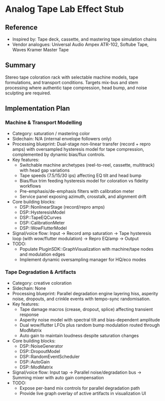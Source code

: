 # Analog Tape Lab Effect Stub

## Reference
- Inspired by: Tape deck, cassette, and mastering tape simulation chains
- Vendor analogues: Universal Audio Ampex ATR-102, Softube Tape, Waves Kramer Master Tape

## Summary
Stereo tape coloration rack with selectable machine models, tape formulations, and transport conditions. Targets mix-bus and stem processing where authentic tape compression, head bump, and noise sculpting are required.

## Implementation Plan
### Machine & Transport Modelling
- Category: saturation / mastering color
- Sidechain: N/A (internal envelope followers only)
- Processing blueprint: Dual-stage non-linear transfer (record + repro amps) with oversampled hysteresis model for tape compression, complemented by dynamic bias/flux controls.
- Key features:
  - Switchable machine archetypes (reel-to-reel, cassette, multitrack) with head gap variations
  - Tape speeds (7.5/15/30 ips) affecting EQ tilt and head bump
  - Bias/flux trim feeding hysteresis model for coloration vs fidelity workflows
  - Pre-emphasis/de-emphasis filters with calibration meter
  - Service panel exposing azimuth, crosstalk, and alignment drift
- Core building blocks:
  - DSP::NonlinearStage (record/repro amps)
  - DSP::HysteresisModel
  - DSP::TapeEQCurves
  - DSP::CalibrationMeter
  - DSP::WowFlutterModel
- Signal/voice flow: Input → Record amp saturation → Tape hysteresis loop (with wow/flutter modulation) → Repro EQ/amp → Output
- TODO:
  - Populate PluginSDK::GraphVisualization with machine/tape nodes and modulation edges
  - Implement dynamic oversampling manager for HQ/eco modes

### Tape Degradation & Artifacts
- Category: creative coloration
- Sidechain: None
- Processing blueprint: Parallel degradation engine layering hiss, asperity noise, dropouts, and crinkle events with tempo-sync randomisation.
- Key features:
  - Tape damage macros (crease, dropout, splice) affecting transient response
  - Asperity noise model with spectral tilt and bias-dependent amplitude
  - Dual wow/flutter LFOs plus random bump modulation routed through ModMatrix
  - Auto gain to maintain loudness despite saturation changes
- Core building blocks:
  - DSP::NoiseGenerator
  - DSP::DropoutModel
  - DSP::RandomEventScheduler
  - DSP::AutoGain
  - DSP::ModMatrix
- Signal/voice flow: Input tap → Parallel noise/degradation bus → Summing mixer with auto gain compensation
- TODO:
  - Expose per-band mix controls for parallel degradation path
  - Provide live graph overlay of active artifacts in visualization UI

